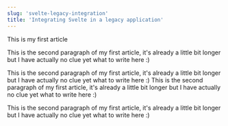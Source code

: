 ```yaml
---
slug: 'svelte-legacy-integration'
title: 'Integrating Svelte in a legacy application'
---
```


This is my first article

This is the second paragraph of my first article, it's already a little bit longer but I have actually no clue yet what to write here :)

This is the second paragraph of my first article, it's already a little bit longer but I have actually no clue yet what to write here :) This is the second paragraph of my first article, it's already a little bit longer but I have actually no clue yet what to write here :)

This is the second paragraph of my first article, it's already a little bit longer but I have actually no clue yet what to write here :)
